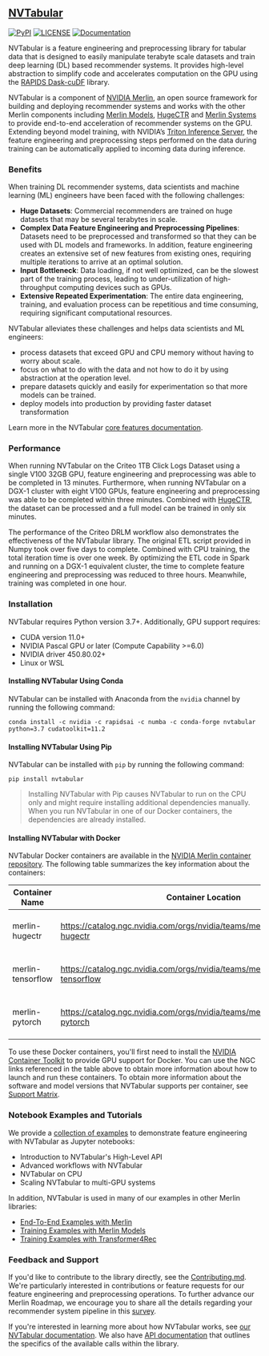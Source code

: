 ## [NVTabular](https://github.com/NVIDIA/NVTabular)

[![PyPI](https://img.shields.io/pypi/v/NVTabular?color=orange&label=version)](https://pypi.python.org/pypi/NVTabular/)
[![LICENSE](https://img.shields.io/github/license/NVIDIA-Merlin/NVTabular)](https://github.com/NVIDIA-Merlin/NVTabular/blob/main/LICENSE)
[![Documentation](https://img.shields.io/badge/documentation-blue.svg)](https://nvidia-merlin.github.io/NVTabular/main/Introduction.html)

NVTabular is a feature engineering and preprocessing library for tabular data that is designed to easily manipulate terabyte scale datasets and train deep learning (DL) based recommender systems. It provides high-level abstraction to simplify code and accelerates computation on the GPU using the [RAPIDS Dask-cuDF](https://github.com/rapidsai/cudf/tree/main/python/dask_cudf) library.

NVTabular is a component of [NVIDIA Merlin](https://developer.nvidia.com/nvidia-merlin), an open source framework for building and deploying recommender systems and works with the other Merlin components including [Merlin Models](https://github.com/NVIDIA-Merlin/models), [HugeCTR](https://github.com/NVIDIA/HugeCTR) and [Merlin Systems](https://github.com/NVIDIA-Merlin/systems) to provide end-to-end acceleration of recommender systems on the GPU. Extending beyond model training, with NVIDIA’s [Triton Inference Server](https://github.com/NVIDIA/tensorrt-inference-server), the feature engineering and preprocessing steps performed on the data during training can be automatically applied to incoming data during inference.

<!-- <img src='https://developer.nvidia.com/blog/wp-content/uploads/2020/07/recommender-system-training-pipeline-1.png'/> -->

### Benefits

When training DL recommender systems, data scientists and machine learning (ML) engineers have been faced with the following challenges:

- **Huge Datasets**: Commercial recommenders are trained on huge datasets that may be several terabytes in scale.
- **Complex Data Feature Engineering and Preprocessing Pipelines**: Datasets need to be preprocessed and transformed so that they can be used with DL models and frameworks. In addition, feature engineering creates an extensive set of new features from existing ones, requiring multiple iterations to arrive at an optimal solution.
- **Input Bottleneck**: Data loading, if not well optimized, can be the slowest part of the training process, leading to under-utilization of high-throughput computing devices such as GPUs.
- **Extensive Repeated Experimentation**: The entire data engineering, training, and evaluation process can be repetitious and time consuming, requiring significant computational resources.

NVTabular alleviates these challenges and helps data scientists and ML engineers:

- process datasets that exceed GPU and CPU memory without having to worry about scale.
- focus on what to do with the data and not how to do it by using abstraction at the operation level.
- prepare datasets quickly and easily for experimentation so that more models can be trained.
- deploy models into production by providing faster dataset transformation

Learn more in the NVTabular [core features documentation](https://nvidia-merlin.github.io/NVTabular/main/core_features.html).

### Performance

When running NVTabular on the Criteo 1TB Click Logs Dataset using a single V100 32GB GPU, feature engineering and preprocessing was able to be completed in 13 minutes. Furthermore, when running NVTabular on a DGX-1 cluster with eight V100 GPUs, feature engineering and preprocessing was able to be completed within three minutes. Combined with [HugeCTR](http://www.github.com/NVIDIA/HugeCTR/), the dataset can be processed and a full model can be trained in only six minutes.

The performance of the Criteo DRLM workflow also demonstrates the effectiveness of the NVTabular library. The original ETL script provided in Numpy took over five days to complete. Combined with CPU training, the total iteration time is over one week. By optimizing the ETL code in Spark and running on a DGX-1 equivalent cluster, the time to complete feature engineering and preprocessing was reduced to three hours. Meanwhile, training was completed in one hour.

### Installation

NVTabular requires Python version 3.7+. Additionally, GPU support requires:

- CUDA version 11.0+
- NVIDIA Pascal GPU or later (Compute Capability >=6.0)
- NVIDIA driver 450.80.02+
- Linux or WSL

#### Installing NVTabular Using Conda

NVTabular can be installed with Anaconda from the `nvidia` channel by running the following command:

```
conda install -c nvidia -c rapidsai -c numba -c conda-forge nvtabular python=3.7 cudatoolkit=11.2
```

#### Installing NVTabular Using Pip

NVTabular can be installed with `pip` by running the following command:

```
pip install nvtabular
```

> Installing NVTabular with Pip causes NVTabular to run on the CPU only and might require installing additional dependencies manually.
> When you run NVTabular in one of our Docker containers, the dependencies are already installed.

#### Installing NVTabular with Docker

NVTabular Docker containers are available in the [NVIDIA Merlin container
repository](https://catalog.ngc.nvidia.com/?filters=&orderBy=scoreDESC&query=merlin).
The following table summarizes the key information about the containers:

| Container Name    | Container Location                                                                   | Functionality                              |
| ----------------- | ------------------------------------------------------------------------------------ | ------------------------------------------ |
| merlin-hugectr    | https://catalog.ngc.nvidia.com/orgs/nvidia/teams/merlin/containers/merlin-hugectr    | NVTabular, HugeCTR, and Triton Inference   |
| merlin-tensorflow | https://catalog.ngc.nvidia.com/orgs/nvidia/teams/merlin/containers/merlin-tensorflow | NVTabular, Tensorflow and Triton Inference |
| merlin-pytorch    | https://catalog.ngc.nvidia.com/orgs/nvidia/teams/merlin/containers/merlin-pytorch    | NVTabular, PyTorch, and Triton Inference   |

To use these Docker containers, you'll first need to install the [NVIDIA Container Toolkit](https://github.com/NVIDIA/nvidia-docker) to provide GPU support for Docker. You can use the NGC links referenced in the table above to obtain more information about how to launch and run these containers. To obtain more information about the software and model versions that NVTabular supports per container, see [Support Matrix](https://github.com/NVIDIA/NVTabular/blob/main/docs/source/resources/support_matrix.rst).

### Notebook Examples and Tutorials

We provide a [collection of examples](https://github.com/NVIDIA-Merlin/NVTabular/tree/main/examples) to demonstrate feature engineering with NVTabular as Jupyter notebooks:

- Introduction to NVTabular's High-Level API
- Advanced workflows with NVTabular
- NVTabular on CPU
- Scaling NVTabular to multi-GPU systems

In addition, NVTabular is used in many of our examples in other Merlin libraries:

- [End-To-End Examples with Merlin](https://github.com/NVIDIA-Merlin/Merlin/tree/main/examples)
- [Training Examples with Merlin Models](https://github.com/NVIDIA-Merlin/models/tree/main/examples)
- [Training Examples with Transformer4Rec](https://github.com/NVIDIA-Merlin/Transformers4Rec/tree/main/examples)

### Feedback and Support

If you'd like to contribute to the library directly, see the [Contributing.md](https://github.com/NVIDIA/NVTabular/blob/main/CONTRIBUTING.md). We're particularly interested in contributions or feature requests for our feature engineering and preprocessing operations. To further advance our Merlin Roadmap, we encourage you to share all the details regarding your recommender system pipeline in this [survey](https://developer.nvidia.com/merlin-devzone-survey).

If you're interested in learning more about how NVTabular works, see
[our NVTabular documentation](https://nvidia-merlin.github.io/NVTabular/main/Introduction.html). We also have [API documentation](https://nvidia-merlin.github.io/NVTabular/main/api/index.html) that outlines the specifics of the available calls within the library.
